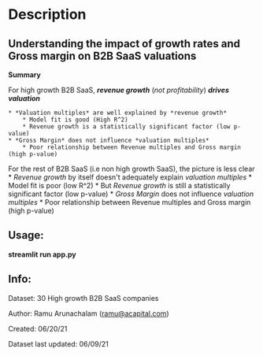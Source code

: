# Description

## Understanding the impact of growth rates and Gross margin on B2B SaaS valuations

**Summary**
    
For high growth B2B SaaS, ***revenue growth*** (*not profitability*) ***drives valuation***

    * *Valuation multiples* are well explained by *revenue growth* 
        * Model fit is good (High R^2)
        * Revenue growth is a statistically significant factor (low p-value)
    * *Gross Margin* does not influence *valuation multiples*
        * Poor relationship between Revenue multiples and Gross margin (high p-value)

For the rest of B2B SaaS (i.e non high growth SaaS), the picture is less clear
        * *Revenue growth* by itself doesn't adequately explain *valuation multiples* 
            * Model fit is poor (low R^2)
        * But *Revenue growth* is still a statistically significant factor (low p-value)
        * *Gross Margin* does not influence *valuation multiples*
            * Poor relationship between Revenue multiples and Gross margin (high p-value)
## Usage: 
**streamlit run app.py**

## Info:

Dataset: 30 High growth B2B SaaS companies

Author: Ramu Arunachalam (ramu@acapital.com)

Created: 06/20/21

Dataset last updated: 06/09/21


